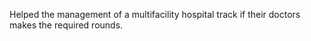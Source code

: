 Helped the management of a multifacility hospital track if their doctors makes the required rounds.
